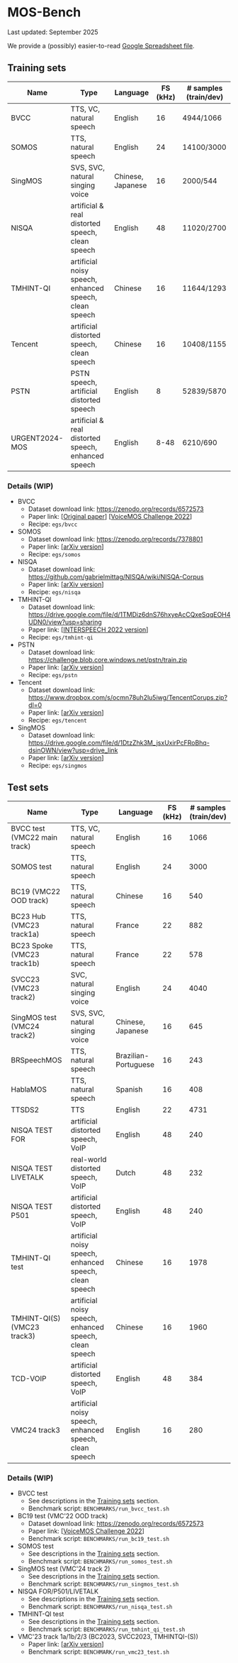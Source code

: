 # MOS-Bench

Last updated: September 2025

We provide a (possibly) easier-to-read [Google Spreadsheet file](https://docs.google.com/spreadsheets/d/1Uqi6upfJHasoduuY72_75qphJgU-PuY-u3OKBBMNaKI/edit?usp=sharing).

## Training sets

| Name                         | Type                                                   | Language             | FS (kHz) | \# samples (train/dev) |
| ---------------------------- | ------------------------------------------------------ | -------------------- | -------- | ---------------------- |
| BVCC                         | TTS, VC, natural speech                                | English              | 16       | 4944/1066              |
| SOMOS                        | TTS, natural speech                                    | English              | 24       | 14100/3000             |
| SingMOS                      | SVS, SVC, natural singing voice                        | Chinese, Japanese    | 16       | 2000/544               |
| NISQA                        | artificial & real distorted speech, clean speech       | English              | 48       | 11020/2700             |
| TMHINT-QI                    | artificial noisy speech, enhanced speech, clean speech | Chinese              | 16       | 11644/1293             |
| Tencent                      | artificial distorted speech, clean speech              | Chinese              | 16       | 10408/1155             |
| PSTN                         | PSTN speech, artificial distorted speech               | English              | 8        | 52839/5870             |
| URGENT2024-MOS               | artificial & real distorted speech, enhanced speech    | English              | 8-48     | 6210/690               |

### Details (WIP)

- BVCC
    - Dataset download link: https://zenodo.org/records/6572573
    - Paper link: [[Original paper](https://arxiv.org/abs/2105.02373)] [[VoiceMOS Challenge 2022](https://arxiv.org/abs/2203.11389)]
    - Recipe: `egs/bvcc`
- SOMOS
    - Dataset download link: https://zenodo.org/records/7378801
    - Paper link: [[arXiv version](https://arxiv.org/abs/2204.03040)]
    - Recipe: `egs/somos`
- NISQA
    - Dataset download link: https://github.com/gabrielmittag/NISQA/wiki/NISQA-Corpus
    - Paper link: [[arXiv version](https://arxiv.org/abs/2104.09494)]
    - Recipe: `egs/nisqa`
- TMHINT-QI
    - Dataset download link: https://drive.google.com/file/d/1TMDiz6dnS76hxyeAcCQxeSqqEOH4UDN0/view?usp=sharing
    - Paper link: [[INTERSPEECH 2022 version](https://www.isca-speech.org/archive/pdfs/interspeech_2022/chen22i_interspeech.pdf)]
    - Recipe: `egs/tmhint-qi`
- PSTN
    - Dataset download link: https://challenge.blob.core.windows.net/pstn/train.zip
    - Paper link: [[arXiv version](https://arxiv.org/abs/2007.14598)]
    - Recipe: `egs/pstn`
- Tencent
    - Dataset download link: https://www.dropbox.com/s/ocmn78uh2lu5iwg/TencentCorups.zip?dl=0
    - Paper link: [[arXiv version](https://arxiv.org/abs/2203.16032)]
    - Recipe: `egs/tencent`
- SingMOS
    - Dataset download link: https://drive.google.com/file/d/1DtzZhk3M_jsxUxirPcFRoBhq-dsinOWN/view?usp=drive_link
    - Paper link: [[arXiv version](https://arxiv.org/abs/2406.10911)]
    - Recipe: `egs/singmos`


## Test sets

| Name                         | Type                                                   | Language             | FS (kHz) | \# samples (train/dev) |
| ---------------------------- | ------------------------------------------------------ | -------------------- | -------- | ---------------------- |
| BVCC test (VMC22 main track) | TTS, VC, natural speech                                | English              | 16       | 1066                   |
| SOMOS test                   | TTS, natural speech                                    | English              | 24       | 3000                   |
| BC19 (VMC22 OOD track)       | TTS, natural speech                                    | Chinese              | 16       | 540                    |
| BC23 Hub (VMC23 track1a)     | TTS, natural speech                                    | France               | 22       | 882                    |
| BC23 Spoke (VMC23 track1b)   | TTS, natural speech                                    | France               | 22       | 578                    |
| SVCC23 (VMC23 track2)        | SVC, natural singing voice                             | English              | 24       | 4040                   |
| SingMOS test (VMC24 track2)  | SVS, SVC, natural singing voice                        | Chinese, Japanese    | 16       | 645                    |
| BRSpeechMOS                  | TTS, natural speech                                    | Brazilian-Portuguese | 16       | 243                    |
| HablaMOS                     | TTS, natural speech                                    | Spanish              | 16       | 408                    |
| TTSDS2                       | TTS                                                    | English              | 22       | 4731                   |
| NISQA TEST FOR               | artificial distorted speech, VoIP                      | English              | 48       | 240                    |
| NISQA TEST LIVETALK          | real-world distorted speech, VoIP                      | Dutch                | 48       | 232                    |
| NISQA TEST P501              | artificial distorted speech, VoIP                      | English              | 48       | 240                    |
| TMHINT-QI test               | artificial noisy speech, enhanced speech, clean speech | Chinese              | 16       | 1978                   |
| TMHINT-QI(S) (VMC23 track3)  | artificial noisy speech, enhanced speech, clean speech | Chinese              | 16       | 1960                   |
| TCD-VOIP                     | artificial distorted speech, VoIP                      | English              | 48       | 384                    |
| VMC24 track3                 | artificial noisy speech, enhanced speech, clean speech | English              | 16       | 280                    |

### Details (WIP)

- BVCC test
    - See descriptions in the [Training sets](#details-wip) section.
    - Benchmark script: `BENCHMARKS/run_bvcc_test.sh`
- BC19 test (VMC'22 OOD track)
    - Dataset download link: https://zenodo.org/records/6572573
    - Paper link: [[VoiceMOS Challenge 2022](https://arxiv.org/abs/2203.11389)]
    - Benchmark script: `BENCHMARKS/run_bc19_test.sh`
- SOMOS test
    - See descriptions in the [Training sets](#details-wip) section.
    - Benchmark script: `BENCHMARKS/run_somos_test.sh`
- SingMOS test (VMC'24 track 2)
    - See descriptions in the [Training sets](#details-wip) section.
    - Benchmark script: `BENCHMARKS/run_singmos_test.sh`
- NISQA FOR/P501/LIVETALK
    - See descriptions in the [Training sets](#details-wip) section.
    - Benchmark script: `BENCHMARKS/run_nisqa_test.sh`
- TMHINT-QI test
    - See descriptions in the [Training sets](#details-wip) section.
    - Benchmark script: `BENCHMARKS/run_tmhint_qi_test.sh`
- VMC'23 track 1a/1b/2/3 (BC2023, SVCC2023, TMHINTQI-(S))
    - Paper link: [[arXiv version](https://arxiv.org/abs/2310.02640)]
    - Benchmark script: `BENCHMARK/run_vmc23_test.sh`